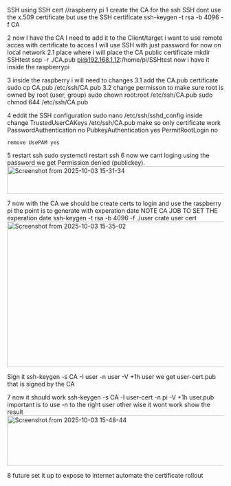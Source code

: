 SSH using SSH cert
//raspberry pi
1 create the CA for the ssh SSH dont use the x.509 certificate  but use the SSH certificate
ssh-keygen -t rsa -b 4096 -f CA

2 now I have the CA I need to add it to the Client/target i want to use remote acces with certificate to acces
    I will use SSH with just password for now on local network
2.1 place where i will place the CA public certificate
    mkdir SSHtest 
    scp -r ./CA.pub pi@192.168.1.12:/home/pi/SSHtest 
    now i have it inside the raspberrypi

3 inside the raspberry i will need to changes
3.1 add the CA.pub certificate
    sudo cp CA.pub /etc/ssh/CA.pub
3.2 change permisson to make sure root is owned by root (user, group)
    sudo chown root:root /etc/ssh/CA.pub
    sudo chmod 644 /etc/ssh/CA.pub

4 eddit the SSH configuration 
    sudo nano /etc/ssh/sshd_config
    inside change
    TrustedUserCAKeys /etc/ssh/CA.pub
    make so only certificate work
    PasswordAuthentication no
    PubkeyAuthentication yes
    PermitRootLogin no

    remove UsePAM yes
5 restart ssh
    sudo systemctl restart ssh
6 now we cant loging using the password we  get  Permission denied (publickey).
<img width="663" height="64" alt="Screenshot from 2025-10-03 15-31-34" src="https://github.com/user-attachments/assets/f536dfeb-c1c6-433b-8e47-bc3483a74d93" />

7 now with the CA we should be create certs to login and use the raspberry pi
    the point is to generate with experation date NOTE CA JOB TO SET THE experation date
    ssh-keygen -t rsa -b 4096 -f ./user crate user cert
    <img width="786" height="339" alt="Screenshot from 2025-10-03 15-35-02" src="https://github.com/user-attachments/assets/e3298930-0f4d-4c91-a80e-9f520fa4349e" />


Sign it
ssh-keygen -s CA -I user -n user -V +1h user
we get user-cert.pub that is signed by the CA



7 now it should work 
    ssh-keygen -s CA -I user-cert -n pi -V +1h user.pub
    important is to use -n to the right user other wise it wont work
    show the result
    <img width="680" height="117" alt="Screenshot from 2025-10-03 15-48-44" src="https://github.com/user-attachments/assets/18606b82-e9ba-4ac0-91ca-4b1fe212c21f" />

    


8 future 
    set it up to expose to internet 
    automate the certificate rollout
    
    
